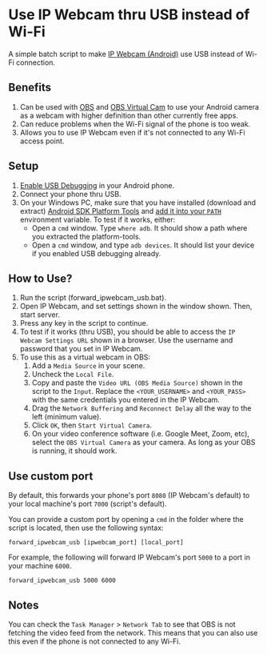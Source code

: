 # Use IP Webcam thru USB instead of Wi-Fi
A simple batch script to make [IP Webcam (Android)](https://play.google.com/store/apps/details?id=com.pas.webcam) use USB instead of Wi-Fi connection.

## Benefits
1. Can be used with [OBS](https://obsproject.com/) and [OBS Virtual Cam]() to use your Android camera as a webcam with higher definition than other currently free apps.
2. Can reduce problems when the Wi-Fi signal of the phone is too weak.
3. Allows you to use IP Webcam even if it's not connected to any Wi-Fi access point.

## Setup
1. [Enable USB Debugging](https://developer.android.com/studio/debug/dev-options#enable) in your Android phone.
2. Connect your phone thru USB.
3. On your Windows PC, make sure that you have installed (download and extract) [Android SDK Platform Tools](https://developer.android.com/studio/releases/platform-tools) and [add it into your `PATH`](https://www.xda-developers.com/adb-fastboot-any-directory-windows-linux/) environment variable. To test if it works, either:
   - Open a `cmd` window. Type `where adb`. It should show a path where you extracted the platform-tools.
   - Open a `cmd` window, and type `adb devices`. It should list your device if you enabled USB debugging already.

## How to Use?
1. Run the script (forward_ipwebcam_usb.bat).
2. Open IP Webcam, and set settings shown in the window shown. Then, start server.
3. Press any key in the script to continue.
4. To test if it works (thru USB), you should be able to access the `IP Webcam Settings URL` shown in a browser. Use the username and password that you set in IP Webcam.
5. To use this as a virtual webcam in OBS:
   1. Add a `Media Source` in your scene.
   2. Uncheck the `Local File`.
   3. Copy and paste the `Video URL (OBS Media Source)` shown in the script to the `Input`. Replace the `<YOUR_USERNAME>` and `<YOUR_PASS>` with the same credentials you entered in the IP Webcam.
   4. Drag the `Network Buffering` and `Reconnect Delay` all the way to the left (minimum value).
   5. Click `OK`, then `Start Virtual Camera`.
   6. On your video conference software (i.e. Google Meet, Zoom, etc), select the `OBS Virtual Camera` as your camera. As long as your OBS is running, it should work.

## Use custom port

By default, this forwards your phone's port `8080` (IP Webcam's default) to your local machine's port `7000` (script's default).

You can provide a custom port by opening a `cmd` in the folder where the script is located, then use the following syntax:

```shell
forward_ipwebcam_usb [ipwebcam_port] [local_port]
```

For example, the following will forward IP Webcam's port `5000` to a port in your machine `6000`.

```shell
forward_ipwebcam_usb 5000 6000
```

## Notes

You can check the `Task Manager` > `Network Tab` to see that OBS is not fetching the video feed from the network. This means that you can also use this even if the phone is not connected to any Wi-Fi.
